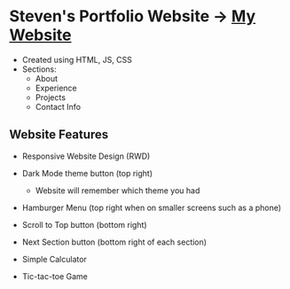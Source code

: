 # Steven's Portfolio Website -> [My Website](https://stevennguyenportfolio.netlify.app/)

- Created using HTML, JS, CSS
- Sections:
    - About
    - Experience
    - Projects
    - Contact Info

## Website Features

- Responsive Website Design (RWD)

- Dark Mode theme button (top right)
    - Website will remember which theme you had

- Hamburger Menu (top right when on smaller screens such as a phone)

- Scroll to Top button (bottom right)

- Next Section button (bottom right of each section)

- Simple Calculator

- Tic-tac-toe Game

